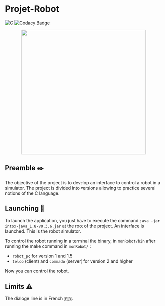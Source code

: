 # Projet-Robot

[![C](https://img.shields.io/badge/C-00599C?style=flat&logo=c&logoColor=white)](https://en.wikipedia.org/wiki/C_(programming_language)) [![Codacy Badge](https://api.codacy.com/project/badge/Grade/bb08ecfca02f413a83eaae29d0dda9f1)](https://app.codacy.com/gh/Thorkel-dev/Projet-Robot?utm_source=github.com&utm_medium=referral&utm_content=Thorkel-dev/Projet-Robot&utm_campaign=Badge_Grade_Settings)

<p align="center">
<img  src="https://upload.wikimedia.org/wikipedia/commons/thumb/2/24/Logo_ESEO_GROUPE.jpg/1280px-Logo_ESEO_GROUPE.jpg" width="400" height="">
</p>

## Preamble :black_nib:

The objective of the project is to develop an interface to control a robot in a simulator. The project is divided into versions allowing to practice several notions of the C language.

## Launching :rocket:

To launch the application, you just have to execute the command `java -jar intox-java_1.8-v0.3.6.jar` at the root of the project.
An interface is launched. This is the robot simulator.

To control the robot running in a terminal the binary, in `monRobot/bin` after running the make command in `monRobot/` :
- `robot_pc` for version 1 and 1.5
- `telco` (client) and `commado` (server) for version 2 and higher 

Now you can control the robot.

## Limits :warning:

The dialoge line is in French :fr:.